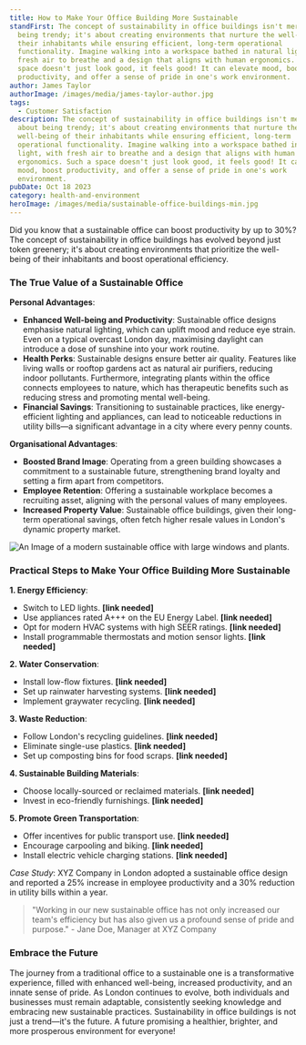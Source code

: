 ```yaml
---
title: How to Make Your Office Building More Sustainable
standFirst: The concept of sustainability in office buildings isn't merely about
  being trendy; it's about creating environments that nurture the well-being of
  their inhabitants while ensuring efficient, long-term operational
  functionality. Imagine walking into a workspace bathed in natural light, with
  fresh air to breathe and a design that aligns with human ergonomics. Such a
  space doesn't just look good, it feels good! It can elevate mood, boost
  productivity, and offer a sense of pride in one's work environment.
author: James Taylor
authorImage: /images/media/james-taylor-author.jpg
tags:
  - Customer Satisfaction
description: The concept of sustainability in office buildings isn't merely
  about being trendy; it's about creating environments that nurture the
  well-being of their inhabitants while ensuring efficient, long-term
  operational functionality. Imagine walking into a workspace bathed in natural
  light, with fresh air to breathe and a design that aligns with human
  ergonomics. Such a space doesn't just look good, it feels good! It can elevate
  mood, boost productivity, and offer a sense of pride in one's work
  environment.
pubDate: Oct 18 2023
category: health-and-environment
heroImage: /images/media/sustainable-office-buildings-min.jpg
---
```

Did you know that a sustainable office can boost productivity by up to 30%? The concept of sustainability in office buildings has evolved beyond just token greenery; it's about creating environments that prioritize the well-being of their inhabitants and boost operational efficiency. 

### The True Value of a Sustainable Office

**Personal Advantages**: 

* **Enhanced Well-being and Productivity**: Sustainable office designs emphasise natural lighting, which can uplift mood and reduce eye strain. Even on a typical overcast London day, maximising daylight can introduce a dose of sunshine into your work routine.
* **Health Perks**: Sustainable designs ensure better air quality. Features like living walls or rooftop gardens act as natural air purifiers, reducing indoor pollutants. Furthermore, integrating plants within the office connects employees to nature, which has therapeutic benefits such as reducing stress and promoting mental well-being.
* **Financial Savings**: Transitioning to sustainable practices, like energy-efficient lighting and appliances, can lead to noticeable reductions in utility bills—a significant advantage in a city where every penny counts.

**Organisational Advantages**:

* **Boosted Brand Image**: Operating from a green building showcases a commitment to a sustainable future, strengthening brand loyalty and setting a firm apart from competitors.
* **Employee Retention**: Offering a sustainable workplace becomes a recruiting asset, aligning with the personal values of many employees.
* **Increased Property Value**: Sustainable office buildings, given their long-term operational savings, often fetch higher resale values in London's dynamic property market.

![An Image of a modern sustainable office with large windows and plants.](/images/media/modern-office-with-plants-visualisation.png)

### Practical Steps to Make Your Office Building More Sustainable

**1. Energy Efficiency**:

* Switch to LED lights. **\[link needed]**
* Use appliances rated A+++ on the EU Energy Label. **\[link needed]**
* Opt for modern HVAC systems with high SEER ratings. **\[link needed]**
* Install programmable thermostats and motion sensor lights. **\[link needed]**

**2. Water Conservation**:

* Install low-flow fixtures. **\[link needed]**
* Set up rainwater harvesting systems. **\[link needed]**
* Implement graywater recycling. **\[link needed]**

**3. Waste Reduction**:

* Follow London's recycling guidelines. **\[link needed]**
* Eliminate single-use plastics. **\[link needed]**
* Set up composting bins for food scraps. **\[link needed]**

**4. Sustainable Building Materials**:

* Choose locally-sourced or reclaimed materials. **\[link needed]**
* Invest in eco-friendly furnishings. **\[link needed]**

**5. Promote Green Transportation**:

* Offer incentives for public transport use. **\[link needed]**
* Encourage carpooling and biking. **\[link needed]**
* Install electric vehicle charging stations. **\[link needed]**

*Case Study*: XYZ Company in London adopted a sustainable office design and reported a 25% increase in employee productivity and a 30% reduction in utility bills within a year.

> "Working in our new sustainable office has not only increased our team's efficiency but has also given us a profound sense of pride and purpose." - Jane Doe, Manager at XYZ Company

### Embrace the Future

The journey from a traditional office to a sustainable one is a transformative experience, filled with enhanced well-being, increased productivity, and an innate sense of pride. As London continues to evolve, both individuals and businesses must remain adaptable, consistently seeking knowledge and embracing new sustainable practices. Sustainability in office buildings is not just a trend—it's the future. A future promising a healthier, brighter, and more prosperous environment for everyone!